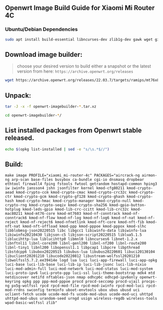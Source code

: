 ## Openwrt Image Build Guide for Xiaomi Mi Router 4C

### Ubuntu/Debian Dependencies 
```sh
sudo apt install build-essential libncurses-dev zlib1g-dev gawk wget git gettext libssl-dev xsltproc rsync wget unzip python3 python3-distutils -y
```
## Download image builder:
   > choose your desired version to build either a snapshot or the latest version from here: `https://archive.openwrt.org/releases`
```sh
wget https://archive.openwrt.org/releases/22.03.7/targets/ramips/mt76x8/openwrt-imagebuilder-22.03.7-ramips-mt76x8.Linux-x86_64.tar.xz
```
## Unpack:
```sh
tar -J -x -f openwrt-imagebuilder-*.tar.xz
```
```sh
cd openwrt-imagebuilder-*/
```     
## List installed packages from Openwrt stable released.
```sh
echo $(opkg list-installed | sed -e "s/\s.*$//")
```
## Build:

`make image PROFILE="xiaomi_mi-router-4c" PACKAGES="aircrack-ng airmon-ng arp-scan base-files busybox ca-bundle cgi-io dnsmasq dropbear ethtool firewall4 fping fstools fwtool getrandom hostapd-common hping3 iw iwinfo jansson4 jshn jsonfilter kernel kmod-cfg80211 kmod-crypto-aead kmod-crypto-ccm kmod-crypto-cmac kmod-crypto-crc32c kmod-crypto-ctr kmod-crypto-gcm kmod-crypto-gf128 kmod-crypto-ghash kmod-crypto-hash kmod-crypto-hmac kmod-crypto-manager kmod-crypto-null kmod-crypto-rng kmod-crypto-seqiv kmod-crypto-sha256 kmod-gpio-button-hotplug kmod-leds-gpio kmod-lib-crc-ccitt kmod-lib-crc32c kmod-mac80211 kmod-mt76-core kmod-mt7603 kmod-nf-conntrack kmod-nf-conntrack6 kmod-nf-flow kmod-nf-log kmod-nf-log6 kmod-nf-nat kmod-nf-reject kmod-nf-reject6 kmod-nfnetlink kmod-nft-core kmod-nft-fib kmod-nft-nat kmod-nft-offload kmod-ppp kmod-pppoe kmod-pppox kmod-slhc libblobmsg-json20220515 libc libgcc1 libiwinfo-data libiwinfo-lua libiwinfo20210430 libjson-c5 libjson-script20220515 liblua5.1.5 liblucihttp-lua liblucihttp0 libmnl0 libncurses6 libnet-1.2.x libnftnl11 libnl-core200 libnl-genl200 libnl-nf200 libnl-route200 libnl-tiny1 libnl200 libopenssl1.1 libpcap1 libpcre libpthread libstdcpp6 libubox20220515 libubus-lua libubus20220601 libuci20130104 libuclient20201210 libucode20220812 libustream-wolfssl20201210 libwolfssl5.7.2.ee39414e logd lua luci luci-app-firewall luci-app-opkg luci-base luci-lib-base luci-lib-ip luci-lib-jsonc luci-lib-nixio luci-mod-admin-full luci-mod-network luci-mod-status luci-mod-system luci-proto-ipv6 luci-proto-ppp luci-ssl luci-theme-bootstrap mdk4 mtd netdiscover netifd nftables-json nmap odhcp6c odhcpd-ipv6only openwrt-keyring opkg ppp ppp-mod-pppoe procd procd-seccomp procd-ujail procps-ng px5g-wolfssl rpcd rpcd-mod-file rpcd-mod-iwinfo rpcd-mod-luci rpcd-mod-rrdns swconfig terminfo uboot-envtools ubox ubus ubusd uci uclient-fetch ucode ucode-mod-fs ucode-mod-ubus ucode-mod-uci uhttpd uhttpd-mod-ubus urandom-seed urngd usign wireless-regdb wireless-tools wpad-basic-wolfssl zlib"`
